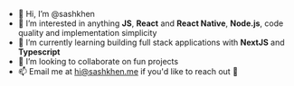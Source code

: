 - 👋 Hi, I’m @sashkhen
- 👀 I’m interested in anything **JS**, **React** and **React Native**, **Node.js**, code quality and implementation simplicity
- 🌱 I’m currently learning building full stack applications with **NextJS** and **Typescript**
- 💞️ I’m looking to collaborate on fun projects
- 📫 Email me at <a href="mailto:hi@sashkhen.me" target="_blank">hi@sashkhen.me</a> if you'd like to reach out 🙌

<!---
sashkhen/sashkhen is a ✨ special ✨ repository because its `README.md` (this file) appears on your GitHub profile.
You can click the Preview link to take a look at your changes.
--->
